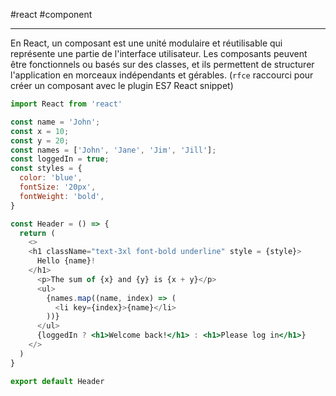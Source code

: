 #react #component
___
En React, un composant est une unité modulaire et réutilisable qui représente une partie de l'interface utilisateur. Les composants peuvent être fonctionnels ou basés sur des classes, et ils permettent de structurer l'application en morceaux indépendants et gérables.
(`rfce` raccourci pour créer un composant avec le plugin ES7 React snippet) 

```jsx
import React from 'react'

const name = 'John';
const x = 10;
const y = 20;
const names = ['John', 'Jane', 'Jim', 'Jill'];
const loggedIn = true;
const styles = {
  color: 'blue',
  fontSize: '20px',
  fontWeight: 'bold',
}

const Header = () => {
  return (
    <>                                                                         // Un composant ne peut avoir qu'un "parent" qui peut être un fragment (<> </>)
    <h1 className="text-3xl font-bold underline" style = {style}>              // className = "" en React, pas de class = ""
      Hello {name}!                                                            // Hello John
    </h1>
      <p>The sum of {x} and {y} is {x + y}</p>                                 // The sum of 10 and 20 is 30
      <ul>
        {names.map((name, index) => (                                          // Le .map doit obligatoirement avoir une "key", dans ce cas key={index}
          <li key={index}>{name}</li>                                          // John Jane Jim Jill
        ))}
      </ul>
      {loggedIn ? <h1>Welcome back!</h1> : <h1>Please log in</h1>}             // Si loggedIn = true -> Welcome back! sinon -> Please log in
    </>
  )
}

export default Header
```
